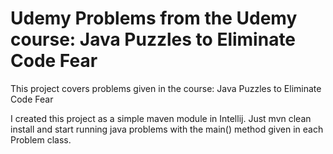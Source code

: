 # Udemy Problems from the Udemy course: Java Puzzles to Eliminate Code Fear

This project covers problems given in the course: Java Puzzles to Eliminate Code Fear

I created this project as a simple maven module in Intellij.
Just mvn clean install and start running java problems with the main() method given in each Problem class.